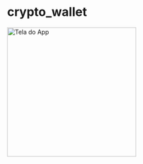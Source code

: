 # crypto_wallet
<p float="left">
<img src="https://media0.giphy.com/media/v1.Y2lkPTc5MGI3NjExa2wya3NkMW53dmk1MHQwdmgyNzBxb3gwaGU2YndmN2hzcTF2djdrZiZlcD12MV9pbnRlcm5hbF9naWZfYnlfaWQmY3Q9Zw/i1GysOceYSsDznGYmr/giphy.gif" alt="Tela do App" width="300"/>
</p>
